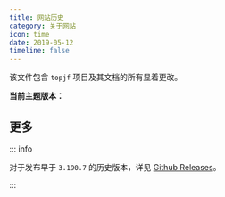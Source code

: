 ```yaml
---
title: 网站历史 
category: 关于网站
icon: time
date: 2019-05-12
timeline: false
---
```


该文件包含 `topjf` 项目及其文档的所有显着更改。

**当前主题版本：**
<!-- @include: ../../package.json{22-22} -->

<!-- more -->

<!-- @include: ../../CHANGELOG.md#recent-beta -->


## 更多

::: info

对于发布早于 `3.190.7` 的历史版本，详见 [Github Releases](https://github.com/topjf/topjf/releases)。

:::

